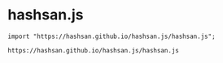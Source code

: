 # hashsan.js
```
import "https://hashsan.github.io/hashsan.js/hashsan.js";
```
```
https://hashsan.github.io/hashsan.js/hashsan.js
```
